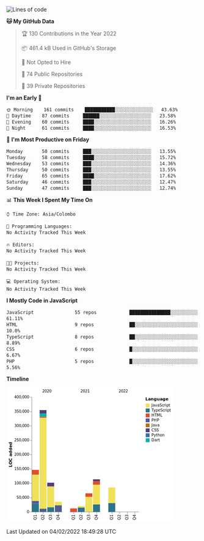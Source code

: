 
<!--START_SECTION:waka-->
![Lines of code](https://img.shields.io/badge/From%20Hello%20World%20I%27ve%20Written-933%20Thousand%20lines%20of%20code-blue)

**🐱 My GitHub Data** 

> 🏆 130 Contributions in the Year 2022
 > 
> 📦 461.4 kB Used in GitHub's Storage 
 > 
> 🚫 Not Opted to Hire
 > 
> 📜 74 Public Repositories 
 > 
> 🔑 39 Private Repositories  
 > 
**I'm an Early 🐤** 

```text
🌞 Morning    161 commits    ███████████░░░░░░░░░░░░░░   43.63% 
🌆 Daytime    87 commits     ██████░░░░░░░░░░░░░░░░░░░   23.58% 
🌃 Evening    60 commits     ████░░░░░░░░░░░░░░░░░░░░░   16.26% 
🌙 Night      61 commits     ████░░░░░░░░░░░░░░░░░░░░░   16.53%

```
📅 **I'm Most Productive on Friday** 

```text
Monday       50 commits     ███░░░░░░░░░░░░░░░░░░░░░░   13.55% 
Tuesday      58 commits     ████░░░░░░░░░░░░░░░░░░░░░   15.72% 
Wednesday    53 commits     ███░░░░░░░░░░░░░░░░░░░░░░   14.36% 
Thursday     50 commits     ███░░░░░░░░░░░░░░░░░░░░░░   13.55% 
Friday       65 commits     ████░░░░░░░░░░░░░░░░░░░░░   17.62% 
Saturday     46 commits     ███░░░░░░░░░░░░░░░░░░░░░░   12.47% 
Sunday       47 commits     ███░░░░░░░░░░░░░░░░░░░░░░   12.74%

```


📊 **This Week I Spent My Time On** 

```text
⌚︎ Time Zone: Asia/Colombo

💬 Programming Languages: 
No Activity Tracked This Week

🔥 Editors: 
No Activity Tracked This Week

🐱‍💻 Projects: 
No Activity Tracked This Week

💻 Operating System: 
No Activity Tracked This Week

```

**I Mostly Code in JavaScript** 

```text
JavaScript               55 repos            ███████████████░░░░░░░░░░   61.11% 
HTML                     9 repos             ██░░░░░░░░░░░░░░░░░░░░░░░   10.0% 
TypeScript               8 repos             ██░░░░░░░░░░░░░░░░░░░░░░░   8.89% 
CSS                      6 repos             █░░░░░░░░░░░░░░░░░░░░░░░░   6.67% 
PHP                      5 repos             █░░░░░░░░░░░░░░░░░░░░░░░░   5.56%

```


**Timeline**

![Chart not found](https://raw.githubusercontent.com/ccweerasinghe1994/ccweerasinghe1994/master/charts/bar_graph.png) 


 Last Updated on 04/02/2022 18:49:28 UTC
<!--END_SECTION:waka-->
